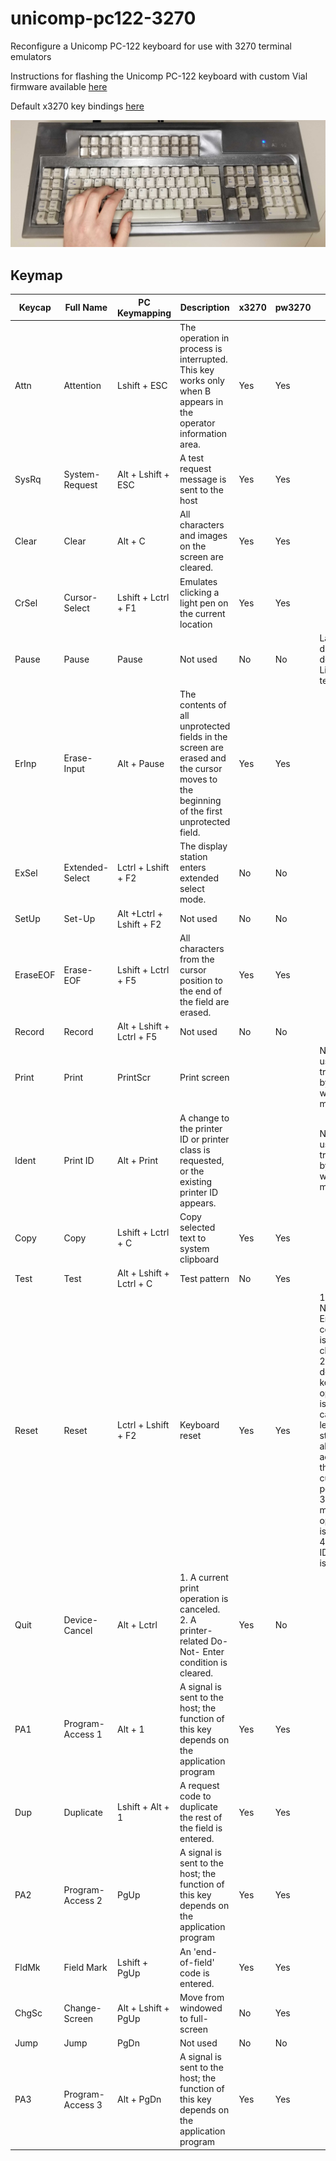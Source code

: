 # unicomp-pc122-3270
Reconfigure a Unicomp PC-122 keyboard for use with 3270 terminal emulators

Instructions for flashing the Unicomp PC-122 keyboard with custom Vial firmware available [here](https://sharktastica.co.uk/guides/unicomp_pico)

Default x3270 key bindings [here](x3270_defaults.md)

![Unicomp PC-122 keyboard with 3270 keycap set](images/keyboard.jpg?raw=true "Unicomp PC-122 keyboard with 3270 keycap set")

## Keymap
| **Keycap** | **Full Name**    | **PC Keymapping**         | **Description**                                                                                                                          | **x3270** | **pw3270** | **Notes**                                                                                                                                                                                                    |
| ---------- | ---------------- | ------------------------- | ---------------------------------------------------------------------------------------------------------------------------------------- | --------- | ---------- | ------------------------------------------------------------------------------------------------------------------------------------------------------------------------------------------------------------ |
| Attn       | Attention        | Lshift + ESC              | The operation in process is interrupted. This key works only when B appears in the operator<br>information area.                         | Yes       | Yes        |                                                                                                                                                                                                              |
| SysRq      | System-Request   | Alt + Lshift + ESC        | A test request message is sent to the host                                                                                               | Yes       | Yes        |                                                                                                                                                                                                              |
| Clear      | Clear            | Alt + C                   | All characters and images on the screen are cleared.                                                                                     | Yes       | Yes        |                                                                                                                                                                                                              |
| CrSel      | Cursor-Select    | Lshift + Lctrl + F1       | Emulates clicking a light pen on the current location                                                                                    | Yes       | Yes        |                                                                                                                                                                                                              |
| Pause      | Pause            | Pause                     | Not used                                                                                                                                 | No        | No         | Launches drop-down Linux terminal                                                                                                                                                                            |
| ErInp      | Erase-Input      | Alt + Pause               | The contents of all unprotected fields in the screen are erased and the cursor moves to the<br>beginning of the first unprotected field. | Yes       | Yes        |                                                                                                                                                                                                              |
| ExSel      | Extended-Select  | Lctrl + Lshift + F2       | The display station enters extended select mode.                                                                                         | No        | No         |                                                                                                                                                                                                              |
| SetUp      | Set-Up           | Alt +Lctrl + Lshift + F2  | Not used                                                                                                                                 | No        | No         |                                                                                                                                                                                                              |
| EraseEOF   | Erase-EOF        | Lshift + Lctrl + F5       | All characters from the cursor position to the end of the field are erased.                                                              | Yes       | Yes        |                                                                                                                                                                                                              |
| Record     | Record           | Alt + Lshift + Lctrl + F5 | Not used                                                                                                                                 | No        | No         |                                                                                                                                                                                                              |
| Print      | Print            | PrintScr                  | Print screen                                                                                                                             |           |            | Not using; trapped by Linux window manager                                                                                                                                                                   |
| Ident      | Print ID         | Alt + Print               | A change to the printer ID or printer class is requested, or the existing printer ID appears.                                            |           |            | Not using; trapped by Linux window manager                                                                                                                                                                   |
| Copy       | Copy             | Lshift + Lctrl + C        | Copy selected text to system clipboard                                                                                                   | Yes       | Yes        |                                                                                                                                                                                                              |
| Test       | Test             | Alt + Lshift + Lctrl + C  | Test pattern                                                                                                                             | No        | Yes        |                                                                                                                                                                                                              |
| Reset      | Reset            | Lctrl + Lshift + F2       | Keyboard reset                                                                                                                           | Yes       | Yes        | 1\. A Do-Not-Enter condition is cleared.<br>2\. A dead-key operation is canceled, leaving a stand-alone accent at the cursor position.<br>3\. Insert mode operation is ended.<br>4\. Print ID mode is reset. |
| Quit       | Device-Cancel    | Alt + Lctrl               | 1\. A current print operation is canceled.<br>2\. A printer-related Do-Not- Enter condition is cleared.                                  | Yes       | No         |                                                                                                                                                                                                              |
| PA1        | Program-Access 1 | Alt + 1                   | A signal is sent to the host; the function of this key depends on the application program                                                | Yes       | Yes        |                                                                                                                                                                                                              |
| Dup        | Duplicate        | Lshift + Alt + 1          | A request code to duplicate the rest of the field is entered.                                                                            | Yes       | Yes        |                                                                                                                                                                                                              |
| PA2        | Program-Access 2 | PgUp                      | A signal is sent to the host; the function of this key depends on the application program                                                | Yes       | Yes        |                                                                                                                                                                                                              |
| FldMk      | Field Mark       | Lshift + PgUp             | An 'end-of-field' code is entered.                                                                                                       | Yes       | Yes        |                                                                                                                                                                                                              |
| ChgSc      | Change-Screen    | Alt + Lshift + PgUp       | Move from windowed to full-screen                                                                                                        | No        | Yes        |                                                                                                                                                                                                              |
| Jump       | Jump             | PgDn                      | Not used                                                                                                                                 | No        | No         |                                                                                                                                                                                                              |
| PA3        | Program-Access 3 | Alt + PgDn                | A signal is sent to the host; the function of this key depends on the application program                                                | Yes       | Yes        |                                                                                                                                                                                                              |
